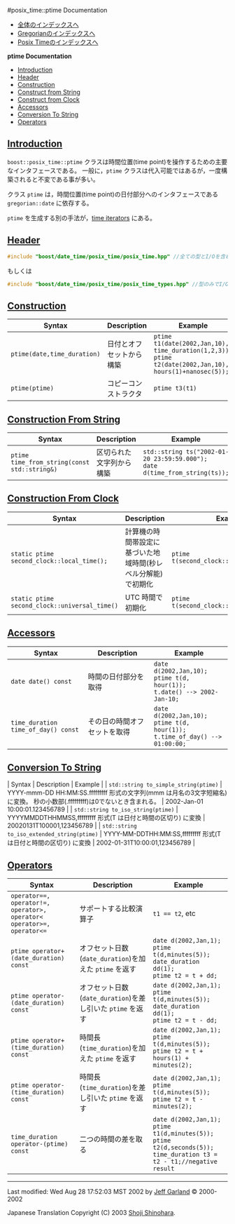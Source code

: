 #posix_time::ptime Documentation

- [全体のインデックスへ](../date_time.md)
- [Gregorianのインデックスへ](./gregorian.md)
- [Posix Timeのインデックスへ](./posix_time.md)

**ptime Documentation**

- [Introduction](#introduction)
- [Header](#header)
- [Construction](#construction)
- [Construct from String](#construct-from-string)
- [Construct from Clock](#construct-from-clock)
- [Accessors](#accessors)
- [Conversion To String](#conversion-to-string)
- [Operators](#operators)


## <a name="introduction" href="#introduction">Introduction</a>
`boost::posix_time::ptime` クラスは時間位置(time point)を操作するための主要なインタフェースである。 一般に，`ptime` クラスは代入可能ではあるが，一度構築されると不変である事が多い。

クラス `ptime` は，時間位置(time point)の日付部分へのインタフェースである `gregorian::date` に依存する。

`ptime` を生成する別の手法が，[time iterators](./time_iterators.md) にある。


## <a name="header" href="#header">Header</a>
```cpp
#include "boost/date_time/posix_time/posix_time.hpp" //全ての型とI/Oを含む
```

もしくは

```cpp
#include "boost/date_time/posix_time/posix_time_types.hpp" //型のみでI/Oは含まない
```


## <a name="construction" href="#construction">Construction</a>

| Syntax | Description | Example |
|--------|-------------|---------|
| `ptime(date,time_duration)` | 日付とオフセットから構築 | `ptime t1(date(2002,Jan,10), time_duration(1,2,3));`<br/> `ptime t2(date(2002,Jan,10), hours(1)+nanosec(5));` |
| `ptime(ptime)` | コピーコンストラクタ | `ptime t3(t1)` |


## <a name="construct-from-string" href="#construct-from-string">Construction From String</a>

| Syntax | Description | Example |
|--------|-------------|---------|
| `ptime time_from_string(const std::string&)` | 区切られた文字列から構築 | `std::string ts("2002-01-20 23:59:59.000");`<br/> `date d(time_from_string(ts));` |


## <a name="construct-from-clock" href="#construct-from-clock">Construction From Clock</a>

| Syntax | Description | Example |
|--------|-------------|---------|
| `static ptime second_clock::local_time();` | 計算機の時間帯設定に基づいた地域時間(秒レベル分解能)で初期化 | `ptime t(second_clock::local_time());` |
| `static ptime second_clock::universal_time()` | UTC 時間で初期化 | `ptime t(second_clock::universal_day());` |


## <a name="accessors" href="#accessors">Accessors</a>

| Syntax | Description | Example |
|--------|-------------|---------|
| `date date() const` | 時間の日付部分を取得 | `date d(2002,Jan,10);`<br/> `ptime t(d, hour(1));`<br/> `t.date() --> 2002-Jan-10;` |
| `time_duration time_of_day() const` | その日の時間オフセットを取得 | `date d(2002,Jan,10);`<br/> `ptime t(d, hour(1));`<br/> `t.time_of_day() --> 01:00:00;` |


## <a name="conversion-to-string" href="#conversion-to-string">Conversion To String</a>

| Syntax | Description | Example |
| `std::string to_simple_string(ptime)` | YYYY-mmm-DD HH:MM:SS.fffffffff 形式の文字列(mmm は月名の3文字短縮名)に変換。 秒の小数部(.fffffffff)は0でないとき含まれる。 | 2002-Jan-01 10:00:01.123456789 |
| `std::string to_iso_string(ptime)` | YYYYMMDDTHHMMSS,fffffffff 形式(T は日付と時間の区切り) に変換 | 20020131T100001,123456789 |
| `std::string to_iso_extended_string(ptime)` | YYYY-MM-DDTHH:MM:SS,fffffffff 形式(T は日付と時間の区切り) に変換 | 2002-01-31T10:00:01,123456789 |


## <a name="operators" href="#operators">Operators</a>

| Syntax | Description | Example |
|--------|-------------|---------|
| `operator==, operator!=,`<br/> `operator>, operator<` <br/> `operator>=, operator<=` | サポートする比較演算子 | `t1 == t2`, etc |
| `ptime operator+(date_duration) const` | オフセット日数(`date_duration`)を加えた `ptime` を返す | `date d(2002,Jan,1);`<br/> `ptime t(d,minutes(5));`<br/> `date_duration dd(1);`<br/> `ptime t2 = t + dd;` |
| `ptime operator-(date_duration) const` | オフセット日数(`date_duration`)を差し引いた `ptime` を返す | `date d(2002,Jan,1);`<br/> `ptime t(d,minutes(5));`<br/> `date_duration dd(1);`<br/> `ptime t2 = t - dd;` |
| `ptime operator+(time_duration) const` | 時間長(`time_duration`)を加えた `ptime` を返す | `date d(2002,Jan,1);`<br/> `ptime t(d,minutes(5));`<br/> `ptime t2 = t + hours(1) + minutes(2);` |
| `ptime operator-(time_duration) const` | 時間長(`time_duration`)を差し引いた `ptime` を返す | `date d(2002,Jan,1);`<br/> `ptime t(d,minutes(5));`<br/> `ptime t2 = t - minutes(2);` |
| `time_duration operator-(ptime) const` | 二つの時間の差を取る | `date d(2002,Jan,1);`<br/> `ptime t1(d,minutes(5));`<br/> `ptime t2(d,seconds(5));`<br/> `time_duration t3 = t2 - t1;//negative result` |


***
Last modified: Wed Aug 28 17:52:03 MST 2002 by [Jeff Garland](mailto:jeff@crystalclearsoftware.com) © 2000-2002 

Japanese Translation Copyright (C) 2003 [Shoji Shinohara](mailto:sshino@cppll.jp).


